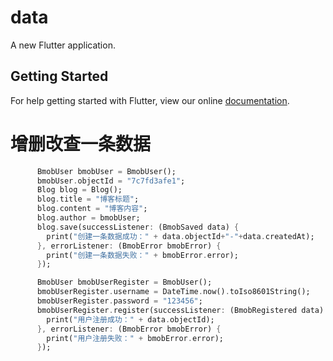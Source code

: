 # data

A new Flutter application.

## Getting Started

For help getting started with Flutter, view our online
[documentation](https://flutter.io/).



# 增删改查一条数据

```dart
      BmobUser bmobUser = BmobUser();
      bmobUser.objectId = "7c7fd3afe1";
      Blog blog = Blog();
      blog.title = "博客标题";
      blog.content = "博客内容";
      blog.author = bmobUser;
      blog.save(successListener: (BmobSaved data) {
        print("创建一条数据成功：" + data.objectId+"-"+data.createdAt);
      }, errorListener: (BmobError bmobError) {
        print("创建一条数据失败：" + bmobError.error);
      });

      BmobUser bmobUserRegister = BmobUser();
      bmobUserRegister.username = DateTime.now().toIso8601String();
      bmobUserRegister.password = "123456";
      bmobUserRegister.register(successListener: (BmobRegistered data) {
        print("用户注册成功：" + data.objectId);
      }, errorListener: (BmobError bmobError) {
        print("用户注册失败：" + bmobError.error);
      });
```